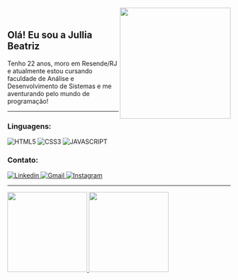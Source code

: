 <img align="right" width="250px" style="margin-top:-20px" src="https://user-images.githubusercontent.com/109460961/225250221-5ae7771f-84bc-4312-a7dd-0be51b48cb42.png">

## Olá! Eu sou a Jullia Beatriz
Tenho 22 anos, moro em Resende/RJ e atualmente estou cursando faculdade de Análise e Desenvolvimento de Sistemas e me aventurando pelo mundo de programação!
<hr>

### Linguagens:
<div>
  <img src="https://img.shields.io/badge/HTML5-E34F26?style=for-the-badge&logo=html5&logoColor=white" title = "HTML5"/> 
  <img src="https://img.shields.io/badge/CSS3-1572B6?style=for-the-badge&logo=css3&logoColor=white" title = "CSS3"/>
  <img src="https://img.shields.io/badge/JavaScript-323330?style=for-the-badge&logo=javascript&logoColor=F7DF1E" title = "JAVASCRIPT"/>
</div>

### Contato:
<div>
  <a href="https://www.linkedin.com/in/jullia-gayani-297802205/"><img alt="Linkedin"src="https://img.shields.io/badge/LinkedIn-0077B5?style=for-the-badge&logo=linkedin&logoColor=white" />
  <a href="mailto:julliabeatrizdiro@gmail.com"><img alt="Gmail"src="https://img.shields.io/badge/Gmail-D14836?style=for-the-badge&logo=gmail&logoColor=white" />
  <a href="https://www.instagram.com/julliagayani/"><img alt="Instagram"src="https://img.shields.io/badge/Instagram-E4405F?style=for-the-badge&logo=instagram&logoColor=white" />
<hr>
</div>

<a href="https://github.com/julliabea">
  <img height="180em" src="https://github-readme-stats.vercel.app/api?username=julliabea&show_icons=true&theme=dracula"/>
  <img height="180em" src="https://github-readme-stats.vercel.app/api/top-langs/?username=julliabea&layout=compact&theme=dracula"/>
</a>








